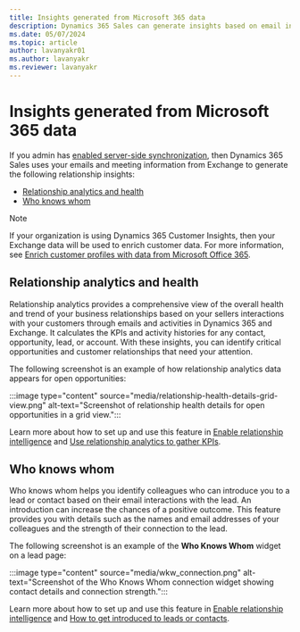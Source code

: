 ```yaml
---
title: Insights generated from Microsoft 365 data
description: Dynamics 365 Sales can generate insights based on email interactions and meetings information from Microsoft 365. 
ms.date: 05/07/2024
ms.topic: article
author: lavanyakr01
ms.author: lavanyakr
ms.reviewer: lavanyakr
---
```


# Insights generated from Microsoft 365 data

If you admin has [enabled server-side synchronization](configure-email.md), then Dynamics 365 Sales uses your emails and meeting information from Exchange to generate the following relationship insights:

- [Relationship analytics and health](#relationship-analytics-and-health)
- [Who knows whom](#who-knows-whom)

> [!NOTE]
> If your organization is using Dynamics 365 Customer Insights, then your Exchange data will be used to enrich customer data. For more information, see [Enrich customer profiles with data from Microsoft Office 365](/dynamics365/customer-insights/enrichment-office).


## Relationship analytics and health

Relationship analytics provides a comprehensive view of the overall health and trend of your business relationships based on your sellers interactions with your customers through emails and activities in Dynamics 365 and Exchange. It calculates the KPIs and activity histories for any contact, opportunity, lead, or account. With these insights, you can identify critical opportunities and customer relationships that need your attention.

The following screenshot is an example of how relationship analytics data appears for open opportunities:

:::image type="content" source="media/relationship-health-details-grid-view.png" alt-text="Screenshot of relationship health details for open opportunities in a grid view.":::

Learn more about how to set up and use this feature in [Enable relationship intelligence](enable-ri.md) and [Use relationship analytics to gather KPIs](relationship-analytics.md).

## Who knows whom

Who knows whom helps you identify colleagues who can introduce you to a lead or contact based on their email interactions with the lead. An introduction can increase the chances of a positive outcome. This feature provides you with details such as the names and email addresses of your colleagues and the strength of their connection to the lead.

The following screenshot is an example of the **Who Knows Whom** widget on a lead page:

:::image type="content" source="media/wkw_connection.png" alt-text="Screenshot of the Who Knows Whom connection widget showing contact details and connection strength.":::

Learn more about how to set up and use this feature in [Enable relationship intelligence](enable-ri.md) and [How to get introduced to leads or contacts](who-knows-whom.md).
